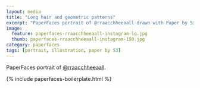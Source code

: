 ```yaml
---
layout: media
title: "Long hair and geometric patterns"
excerpt: "PaperFaces portrait of @rraacchheeaall drawn with Paper by 53 on an iPad."
image: 
  feature: paperfaces-rraacchheeaall-instagram-lg.jpg
  thumb: paperfaces-rraacchheeaall-instagram-150.jpg
category: paperfaces
tags: [portrait, illustration, paper by 53]
---
```


PaperFaces portrait of [@rraacchheeaall](http://instagram.com/rraacchheeaall).

{% include paperfaces-boilerplate.html %}